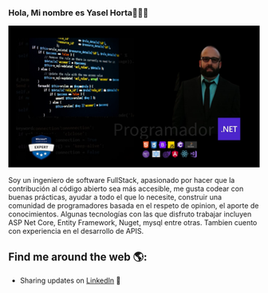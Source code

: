 ### Hola, Mi nombre es Yasel Horta🧑‍💻👋
<img src="https://github.com/yhorta/yhorta/blob/main/Barner.jpg" alt="banner that says Yasel Horta - software engineer, content creator and community organizer alongside a cartoon illustration of Yasel">

Soy un ingeniero de software FullStack, apasionado por hacer que la contribución al código abierto sea más accesible, me gusta codear con buenas prácticas, ayudar a todo el que lo necesite,  construir una comunidad de programadores basada en el respeto de opinion, el aporte de conocimientos. Algunas tecnologías con las que disfruto trabajar incluyen ASP Net Core, Entity Framework, Nuget, mysql entre otras. Tambien cuento con experiencia en el desarrollo de APIS. 

## Find me around the web 🌎:
- Sharing updates on <a href="https://www.linkedin.com/in/yasel-horta-carrasco-47aa76112/">LinkedIn</a> 💼
